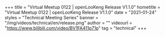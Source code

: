 +++
    title = "Virtual Meetup 0122 | openLooKeng Release V1.1.0"
    hometitle = "Virtual Meetup 0122 | openLooKeng Release V1.1.0"
    date = "2021-01-24"
    styles = "Technical Meeting Series"
    banner = "/img/videos/technical/en/release.png"
    author = ""
    videourl = "https://www.bilibili.com/video/BV1FA411p71p" 
    tag = "technical"
+++
